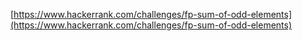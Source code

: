[https://www.hackerrank.com/challenges/fp-sum-of-odd-elements](https://www.hackerrank.com/challenges/fp-sum-of-odd-elements)
